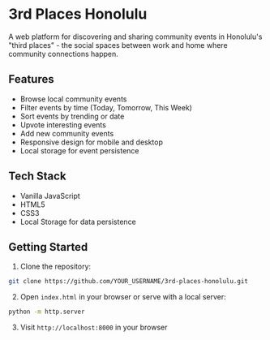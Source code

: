 # 3rd Places Honolulu

A web platform for discovering and sharing community events in Honolulu's "third places" - the social spaces between work and home where community connections happen.

## Features

- Browse local community events
- Filter events by time (Today, Tomorrow, This Week)
- Sort events by trending or date
- Upvote interesting events
- Add new community events
- Responsive design for mobile and desktop
- Local storage for event persistence

## Tech Stack

- Vanilla JavaScript
- HTML5
- CSS3
- Local Storage for data persistence

## Getting Started

1. Clone the repository: 
```bash
git clone https://github.com/YOUR_USERNAME/3rd-places-honolulu.git
```

2. Open `index.html` in your browser or serve with a local server:
```bash
python -m http.server
```

3. Visit `http://localhost:8000` in your browser
